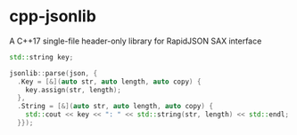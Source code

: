 # cpp-jsonlib

A C++17 single-file header-only library for RapidJSON SAX interface

```cpp
std::string key;

jsonlib::parse(json, {
  .Key = [&](auto str, auto length, auto copy) {
    key.assign(str, length);
  },
  .String = [&](auto str, auto length, auto copy) {
    std::cout << key << ": " << std::string(str, length) << std::endl;
  }});
```
